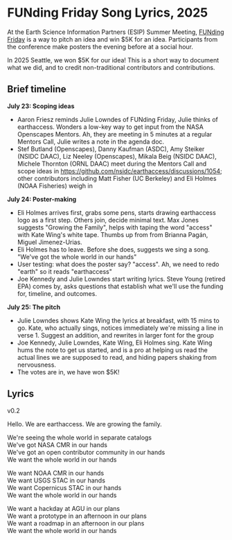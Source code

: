# FUNding Friday Song Lyrics, 2025 

At the Earth Science Information Partners (ESIP) Summer Meeting, [FUNding Friday](https://wiki.esipfed.org/FUNding_Friday_Projects) is a way to pitch an idea and win $5K for an idea. Participants from the conference make posters the evening before at a social hour. 

In 2025 Seattle, we won $5K for our idea! This is a short way to document what we did, and to credit non-traditional contributors and contributions. 

## Brief timeline

**July 23: Scoping ideas**

- Aaron Friesz reminds Julie Lowndes of FUNding Friday, Julie thinks of earthaccess. Wonders a low-key way to get input from the NASA Openscapes Mentors. Ah, they are meeting in 5 minutes at a regular Mentors Call, Julie writes a note in the agenda doc.
- Stef Butland (Openscapes), Danny Kaufman (ASDC), Amy Steiker (NSIDC DAAC), Liz Neeley (Openscapes), Mikala Beig (NSIDC DAAC), Michele Thornton (ORNL DAAC) meet during the Mentors Call and scope ideas in https://github.com/nsidc/earthaccess/discussions/1054; other contributors including Matt Fisher (UC Berkeley) and Eli Holmes (NOAA Fisheries) weigh in

**July 24: Poster-making**

- Eli Holmes arrives first, grabs some pens, starts drawing earthaccess logo as a first step. Others join, decide minimal text. Max Jones suggests "Growing the Family", helps with taping the word "access" with Kate Wing's white tape. Thumbs up from from Brianna Pagán, Miguel Jimenez-Urias.
- Eli Holmes has to leave. Before she does, suggests we sing a song. "We've got the whole world in our hands"
- User testing: what does the poster say? "access". Ah, we need to redo "earth" so it reads "earthaccess"
- Joe Kennedy and Julie Lowndes start writing lyrics. Steve Young (retired EPA) comes by, asks questions that establish what we'll use the funding for, timeline, and outcomes.

**July 25: The pitch**

- Julie Lowndes shows Kate Wing the lyrics at breakfast, with 15 mins to go. Kate, who actually sings, notices immediately we're missing a line in verse 1. Suggest an addition, and rewrites in larger font for the group
- Joe Kennedy, Julie Lowndes, Kate Wing, Eli Holmes sing. Kate Wing hums the note to get us started, and is a pro at helping us read the actual lines we are supposed to read, and hiding papers shaking from nervousness.
- The votes are in, we have won $5K!

## Lyrics

v0.2

Hello. We are earthaccess. We are growing the family. 

We're seeing the whole world in separate catalogs  
We've got NASA CMR in our hands  
We've got an open contributor community in our hands  
We want the whole world in our hands  

We want NOAA CMR in our hands  
We want USGS STAC in our hands  
We want Copernicus STAC in our hands  
We want the whole world in our hands  

We want a hackday at AGU in our plans  
We want a prototype in an afternoon in our plans  
We want a roadmap in an afternoon in our plans  
We want the whole world in our hands  

